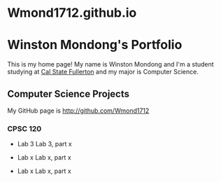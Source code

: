 # Wmond1712.github.io

# Winston Mondong's Portfolio
This is my home page! My name is Winston Mondong and I'm a student studying at [Cal State Fullerton](http://www.fullerton.edu/) and my major is Computer Science.

## Computer Science Projects

My GitHub page is http://github.com/Wmond1712

### CPSC 120

* Lab 3
  Lab 3, part x

* Lab x
  Lab x, part x

* Lab x
  Lab x, part x
